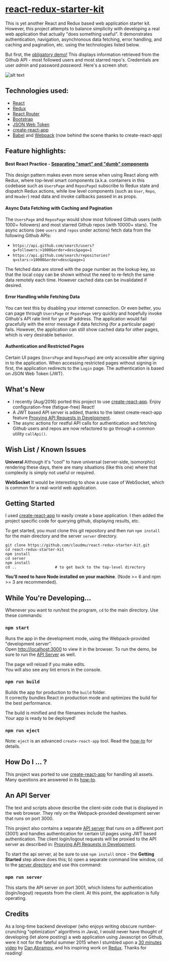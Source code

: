 # [react-redux-starter-kit](http://cloudmu.github.io/react-redux-starter-kit/)

This is yet another React and Redux based web application starter kit. However, this project attempts to balance simplicity with developing a real web application that actually "does something useful". It demonstrates authentication, navigation, asynchronous data fetching, error handling, and caching and pagination, etc. using the technologies listed below.

But first, the [obligatory demo!](http://cloudmu.github.io/react-redux-starter-kit/) This displays information retrieved from the Github API - most followed users and most starred repo's. Credentials are user *admin* and password *password*. Here's a screen shot:

![alt text](https://raw.githubusercontent.com/cloudmu/react-redux-starter-kit/master/screenshot.png "Screenshot")

## Technologies used:

- [React](https://github.com/facebook/react)
- [Redux](https://github.com/rackt/redux)
- [React Router](https://github.com/rackt/react-router)
- [Bootstrap](https://github.com/twbs/bootstrap)
- [JSON Web Token](https://jwt.io/)
- [create-react-app](https://github.com/facebookincubator/create-react-app/)
- [Babel](http://babeljs.io/) and [Webpack](http://webpack.github.io/) (now behind the scene thanks to create-react-app)

## Feature highlights:

#### Best React Practice - [Separating "smart" and "dumb" components](https://medium.com/@dan_abramov/smart-and-dumb-components-7ca2f9a7c7d0)

This design pattern makes even more sense when using React along with Redux, where top-level smart components (a.k.a. containers in this codebase such as `UsersPage` and `ReposPage`) subscribe to Redux state and dispatch Redux actions, while low level components (such as `User`, `Repo`, and `Header`) read data and invoke callbacks passed in as props.

#### Async Data Fetching with Caching and Pagination

The `UsersPage` and `ReposPage` would show most followed Github users (with 1000+ followers) and most starred Github repos (with 10000+ stars). The async actions (see `users` and `repos` under actions) fetch data from the following Github APIs: 

-  `https://api.github.com/search/users?q=followers:>1000&order=desc&page=1` 
-  `https://api.github.com/search/repositories?q=stars:>10000&order=desc&page=1`

The fetched data are stored with the page number as the lookup key, so that the local copy can be shown without the need to re-fetch the same data remotely each time. However cached data can be invalidated if desired.

#### Error Handling while Fetching Data

You can test this by disabling your internet connection. Or even better, you can page through `UsersPage` or `ReposPage` very quickly and hopefully invoke Github's API rate limit for your IP address. 
The application would fail gracefully with the error message if data fetching (for a particular page) fails. However, the application can still show cached data for other pages, which is very desirable behavior.

#### Authentication and Restricted Pages

Certain UI pages (`UsersPage` and `ReposPage`) are only accessible after signing in to the application. When accessing restricted pages without signing in first, the application redirects to the `Login` page. The authentication is based on JSON Web Token (JWT).

## What's New

* I recently (Aug/2016) ported this project to use [create-react-app](https://github.com/facebookincubator/create-react-app). Enjoy configuration-free (fatigue-free) React!
* A JWT based API server is added, thanks to the latest create-react-app feature [Proxying API Requests in Development](https://github.com/facebookincubator/create-react-app/blob/ef94b0561d5afb9b50b905fa5cd3f94e965c69c0/template/README.md#proxying-api-requests-in-development).
* The async actions for restful API calls for authentication and fetching Github users and repos are now refactored to go through a common utility `callApi()`.

## Wish List / Known Issues

**Univeral**
Although it's "cool" to have universal (server-side, isomorphic) rendering these days, there are many situations (like this one) where that complexity is simply not useful or required.

**WebSocket**
It would be interesting to show a use case of WebSocket, which is common for a real-world web application.

## Getting Started
I used [create-react-app](https://github.com/facebookincubator/create-react-app) to easily create a base application. I then added the project specific code for querying github, displaying results, etc. 

To get started, you must clone this git repository and then run `npm install` for the main directory and the server `server` directory. 

```
git clone https://github.com/cloudmu/react-redux-starter-kit.git
cd react-redux-starter-kit
npm install
cd server
npm install
cd ..                 # to get back to the top-level directory
```

**You’ll need to have Node installed on your machine**. (Node >= 6 and npm >= 3 are recommended).

## While You're Developing...
Whenever you want to run/test the program, `cd` to the main directory. Use these commands:

### `npm start`

Runs the app in the development mode, using the Webpack-provided "development server".<br>
Open [http://localhost:3000](http://localhost:3000) to view it in the browser. To run the demo, be sure to run the [API Server](#an-api-server) as well.

The page will reload if you make edits.<br>
You will also see any lint errors in the console.

### `npm run build`

Builds the app for production to the `build` folder.<br>
It correctly bundles React in production mode and optimizes the build for the best performance.

The build is minified and the filenames include the hashes.<br>
Your app is ready to be deployed!

### `npm run eject`

Note: `eject` is an advanced `create-react-app` tool. Read the [how-to](https://github.com/facebookincubator/create-react-app/blob/master/template/README.md) for details.

## How Do I ... ?

This project was ported to use [create-react-app](https://github.com/facebookincubator/create-react-app) for handling all assets. 
Many questions are answered in its [how-to](https://github.com/facebookincubator/create-react-app/blob/master/template/README.md).

## An API Server
The text and scripts above describe the client-side code that is displayed in the web browser. They rely on the Webpack-provided development server that runs on port 3000. 

This project also contains a separate [API server](https://github.com/cloudmu/react-redux-starter-kit/tree/master/server) that runs on a different port (3001) and handles authentication for certain UI pages using JWT based authentication.
The client login/logout requests will be proxied to the API server as described in: 
[Proxying API Requests in Development](https://github.com/facebookincubator/create-react-app/blob/ef94b0561d5afb9b50b905fa5cd3f94e965c69c0/template/README.md#proxying-api-requests-in-development).

To start the api server, a) be sure to use `npm install` once - the **Getting Started** step above does this; b) open a separate command line window, cd to the [server directory](https://github.com/cloudmu/react-redux-starter-kit/tree/master/server) and use this command:

### `npm run server`
This starts the API server on port 3001, which listens for authentication (login/logout) requests from the client. At this point, the application is fully operating.

## Credits
As a long-time backend developer (who enjoys writing obscure number-crunching "optimization" algorithms in Java), I would never have thought of developing (let alone posting) a web application using Javascript on Github, were it not for the fateful summer 2015 when I stumbled upon a [30 minutes video](https://www.youtube.com/watch?v=xsSnOQynTHs) by [Dan Abramov](https://twitter.com/dan_abramov), and his inspiring work on [Redux](https://github.com/rackt/redux).
Thanks for reading!
